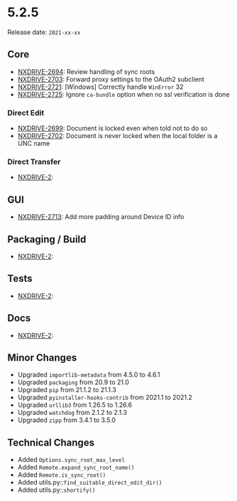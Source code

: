 # 5.2.5

Release date: `2021-xx-xx`

## Core

- [NXDRIVE-2694](https://jira.nuxeo.com/browse/NXDRIVE-2694): Review handling of sync roots
- [NXDRIVE-2703](https://jira.nuxeo.com/browse/NXDRIVE-2703): Forward proxy settings to the OAuth2 subclient
- [NXDRIVE-2721](https://jira.nuxeo.com/browse/NXDRIVE-2721): [Windows] Correctly handle `WinError` 32
- [NXDRIVE-2725](https://jira.nuxeo.com/browse/NXDRIVE-2725): Ignore `ca-bundle` option when no ssl verification is done

### Direct Edit

- [NXDRIVE-2699](https://jira.nuxeo.com/browse/NXDRIVE-2699): Document is locked even when told not to do so
- [NXDRIVE-2702](https://jira.nuxeo.com/browse/NXDRIVE-2702): Document is never locked when the local folder is a UNC name

### Direct Transfer

- [NXDRIVE-2](https://jira.nuxeo.com/browse/NXDRIVE-2):

## GUI

- [NXDRIVE-2713](https://jira.nuxeo.com/browse/NXDRIVE-2713): Add more padding around Device ID info

## Packaging / Build

- [NXDRIVE-2](https://jira.nuxeo.com/browse/NXDRIVE-2):

## Tests

- [NXDRIVE-2](https://jira.nuxeo.com/browse/NXDRIVE-2):

## Docs

- [NXDRIVE-2](https://jira.nuxeo.com/browse/NXDRIVE-2):

## Minor Changes

- Upgraded `importlib-metadata` from 4.5.0 to 4.6.1
- Upgraded `packaging` from 20.9 to 21.0
- Upgraded `pip` from 21.1.2 to 21.1.3
- Upgraded `pyinstaller-hooks-contrib` from 2021.1 to 2021.2
- Upgraded `urllib3` from 1.26.5 to 1.26.6
- Upgraded `watchdog` from 2.1.2 to 2.1.3
- Upgraded `zipp` from 3.4.1 to 3.5.0

## Technical Changes

- Added `Options.sync_root_max_level`
- Added `Remote.expand_sync_root_name()`
- Added `Remote.is_sync_root()`
- Added utils.py::`find_suitable_direct_edit_dir()`
- Added utils.py::`shortify()`
